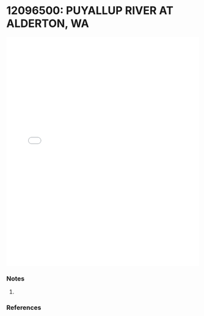 # 12096500: PUYALLUP RIVER AT ALDERTON, WA

<iframe src="/_static/stations/12096500_fdc.html" width="100%" height="600" frameborder="0"></iframe>

### Notes
1. 

### References

